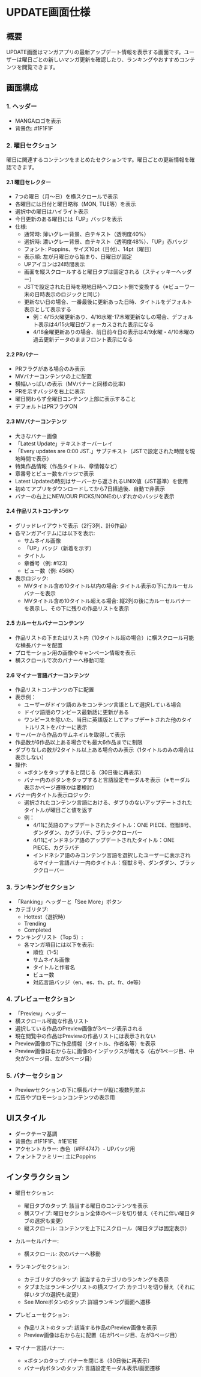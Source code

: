 # UPDATE画面仕様

## 概要
UPDATE画面はマンガアプリの最新アップデート情報を表示する画面です。ユーザーは曜日ごとの新しいマンガ更新を確認したり、ランキングやおすすめコンテンツを閲覧できます。

## 画面構成

### 1. ヘッダー
- MANGAロゴを表示
- 背景色: #1F1F1F

### 2. 曜日セクション
曜日に関連するコンテンツをまとめたセクションです。曜日ごとの更新情報を確認できます。

#### 2.1 曜日セレクター
- 7つの曜日（月〜日）を横スクロールで表示
- 各曜日には日付と曜日略称（MON, TUE等）を表示
- 選択中の曜日はハイライト表示
- 今日更新のある曜日には「UP」バッジを表示
- 仕様:
  - 通常時: 薄いグレー背景、白テキスト（透明度40%）
  - 選択時: 濃いグレー背景、白テキスト（透明度48%）、「UP」赤バッジ
  - フォント: Poppins、サイズ10pt（日付）、14pt（曜日）
  - 表示順: 左が月曜日から始まり、日曜日が固定
  - UPアイコンは24時間表示
  - 画面を縦スクロールすると曜日タブは固定される（スティッキーヘッダー）
  - JSTで設定された日時を現地日時へフロント側で変換する（※ビューワー末の日時表示のロジックと同じ）
  - 更新ない日の場合、一番最後に更新あった日時、タイトルをデフォルト表示として表示する
    - 例：4/15火曜更新あり、4/16水曜-17木曜更新なしの場合、デフォルト表示は4/15火曜日がフォーカスされた表示になる
    - 4/18金曜更新ありの場合、前日前々日の表示は4/9水曜・4/10木曜の過去更新データのままフロント表示になる

#### 2.2 PRバナー
- PRフラグがある場合のみ表示
- MVバナーコンテンツの上に配置
- 横幅いっぱいの表示（MVバナーと同様の比率）
- PRを示すバッジを右上に表示
- 曜日関わらず全曜日コンテンツ上部に表示すること
- デフォルトはPRフラグON

#### 2.3 MVバナーコンテンツ
- 大きなバナー画像
- 「Latest Update」テキストオーバーレイ
- 「Every updates are 0:00 JST.」サブテキスト（JSTで設定された時間を現地時間で表示）
- 特集作品情報（作品タイトル、章情報など）
- 章番号とビュー数をバッジで表示
- Latest Updateの時刻はサーバーから返されるUNIX値（JST基準）を使用
- 初めてアプリをダウンロードしてから7日経過後、自動で非表示
- バナーの右上にNEW/OUR PICKS/NONEのいずれかのバッジを表示

#### 2.4 作品リストコンテンツ
- グリッドレイアウトで表示（2行3列、計6作品）
- 各マンガアイテムには以下を表示:
  - サムネイル画像
  - 「UP」バッジ（新着を示す）
  - タイトル
  - 章番号（例: #123）
  - ビュー数（例: 456K）
- 表示ロジック:
  - MVタイトル含め10タイトル以内の場合: タイトル表示の下にカルーセルバナーを表示
  - MVタイトル含め10タイトル超える場合: 縦2列の後にカルーセルバナーを表示し、その下に残りの作品リストを表示

#### 2.5 カルーセルバナーコンテンツ
- 作品リストの下またはリスト内（10タイトル超の場合）に横スクロール可能な横長バナーを配置
- プロモーション用の画像やキャンペーン情報を表示
- 横スクロールで次のバナーへ移動可能

#### 2.6 マイナー言語バナーコンテンツ
- 作品リストコンテンツの下に配置
- 表示例：
  - ユーザーがドイツ語のみをコンテンツ言語として選択している場合
  - ドイツ語版のワンピース最新話に更新がある
  - ワンピースを除いた、当日に英語版としてアップデートされた他のタイトルリストをバナーに表示
- サーバーから作品のサムネイルを取得して表示
- 作品数が6作品以上ある場合でも最大6作品までに制限
- ダブりなしの数が2タイトル以上ある場合のみ表示（1タイトルのみの場合は表示しない）
- 操作:
  - ×ボタンをタップすると閉じる（30日後に再表示）
  - バナー内のボタンをタップすると言語設定モーダルを表示（※モーダル表示かページ遷移かは要検討）
- バナー内タイトル表示ロジック:
  - 選択されたコンテンツ言語における、ダブりのないアップデートされたタイトルが曜日ごと値を返す
  - 例：
    - 4/11に英語のアップデートされたタイトル：ONE PIECE、怪獣8号、ダンダダン、カグラバチ、ブラッククローバー
    - 4/11にインドネシア語のアップデートされたタイトル：ONE PIECE、カグラバチ
    - インドネシア語のみコンテンツ言語を選択したユーザーに表示されるマイナー言語バナー内のタイトル：怪獣８号、ダンダダン、ブラッククローバー

### 3. ランキングセクション
- 「Ranking」ヘッダーと「See More」ボタン
- カテゴリタブ:
  - Hottest（選択時）
  - Trending
  - Completed
- ランキングリスト（Top 5）:
  - 各マンガ項目には以下を表示:
    - 順位（1-5）
    - サムネイル画像
    - タイトルと作者名
    - ビュー数
    - 対応言語バッジ（en、es、th、pt、fr、de等）

### 4. プレビューセクション
- 「Preview」ヘッダー
- 横スクロール可能な作品リスト
- 選択している作品のPreview画像が3ページ表示される
- 現在閲覧中の作品はPreviewの作品リストには表示されない
- Preview画像の下に作品情報（タイトル、作者名等）を表示
- Preview画像は右から左に画像のインデックスが増える（右が1ページ目、中央が2ページ目、左が3ページ目）

### 5. バナーセクション
- Previewセクションの下に横長バナーが縦に複数列並ぶ
- 広告やプロモーションコンテンツの表示用

## UIスタイル
- ダークテーマ基調
- 背景色: #1F1F1F、#1E1E1E
- アクセントカラー: 赤色（#FF4747）- UPバッジ用
- フォントファミリー: 主にPoppins

## インタラクション
- 曜日セクション:
  - 曜日タブのタップ: 該当する曜日のコンテンツを表示
  - 横スワイプ: 曜日セクション全体のページを切り替え（それに伴い曜日タブの選択も変更）
  - 縦スクロール: コンテンツを上下にスクロール（曜日タブは固定表示）

- カルーセルバナー:
  - 横スクロール: 次のバナーへ移動

- ランキングセクション:
  - カテゴリタブのタップ: 該当するカテゴリのランキングを表示
  - タブまたはランキングリストの横スワイプ: カテゴリを切り替え（それに伴いタブの選択も変更）
  - See Moreボタンのタップ: 詳細ランキング画面へ遷移

- プレビューセクション:
  - 作品リストのタップ: 該当する作品のPreview画像を表示
  - Preview画像は右から左に配置（右が1ページ目、左が3ページ目）

- マイナー言語バナー:
  - ×ボタンのタップ: バナーを閉じる（30日後に再表示）
  - バナー内ボタンのタップ: 言語設定モーダル表示/画面遷移 
